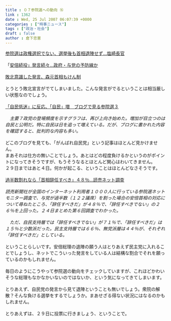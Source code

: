 ```yaml
---
title : ０７参院選への動向 ⑯
link : 1362
date : Wed, 25 Jul 2007 06:07:39 +0000
categories : ["時事ニュース"]
tags : ["政治・社会"]
draft : false
author : 倉下忠憲
---
```


<A HREF="http://www.yomiuri.co.jp/election/sangiin2007/news/20070724ia04.htm" TARGET="_blank">参院選は政権選択でない、選挙後も首相退陣せず…塩崎長官</A><BR><BR>「<A HREF="http://www.yomiuri.co.jp/election/sangiin2007/news/20070725ia01.htm" TARGET="_blank">安倍続投」発言続々…政府・与党の予防線か</A><BR><BR><A HREF="http://www.yomiuri.co.jp/election/sangiin2007/news/20070725ia02.htm" TARGET="_blank">敗北意識した発言、森元首相もけん制</A><BR><BR>とうとう敗北宣言がでてしまいました。こんな発言がでるということは相当厳しい状態なのでしょう。<BR><BR><A HREF="http://www.asahi.com/politics/update/0725/TKY200707250267.html" TARGET="_blank">「自民低迷」に反応、「自民」増　ブログで見る参院選３</A><BR><BR><I>　主要７政党の登場頻度を示すグラフは、再び上向き始めた。増加が目立つのは自民と公明だ。特に自民は日を追って増えている。だが、ブログに書かれた内容を確認すると、批判的な内容も多い。 </I><BR><BR>どこのブログを見ても、「がんばれ自民党」という記事はほとんど見かけません。<BR>まあそれは仕方の無いことでしょう。あとはどの程度負けるかというのがポイントになってきそうですが、もうそうなるとほとんど関心はわいてきません。<BR>２９日まではあと４日。何かが起こる、ということはほとんどなさそうです。<BR><BR><A HREF="http://www.yomiuri.co.jp/election/sangiin2007/news/20070724it16.htm" TARGET="_blank">過半数割れなら「首相辞任すべき」４８％…読売ネット調査</A><BR><BR><I>読売新聞社が全国のインターネット利用者１０００人に行っている参院選ネットモニター調査で、与党が過半数（１２２議席）を割った場合の安倍首相の対応について尋ねたところ、「辞任すべきだ」が４８％で、「辞任すべきでない」の２６％を上回った。２４日まとめた第６回調査でわかった。<BR><BR>　ただ、自民支持層では「辞任すべきでない」が７１％で、「辞任すべきだ」は１５％と少数派だった。民主支持層では６６％、無党派層は４４％が、それぞれ「辞任すべきだ」としている。</I><BR><BR>ということらしいです。安倍総理の退陣の願う人はとりあえず民主党に入れることでしょうし、ネットでこういった発言をしている人は結構な割合でそれを願っているのかもしれません。<BR><BR>毎日のようにこうやって参院選の動向をチェックしていますが、これほどかわいそうな総理もなかなかいないのではないか、という気になってきてしまいます。<BR><BR>とりあえず、自民党の発言から見て退陣ということも無いでしょう。衆院の解散？そんな負ける選挙をするでしょうか。まあせざる得ない状況にはなるのかもしれません。<BR><BR>とりあえずは、２９日に投票に行きましょう、ということで。<br><br>
